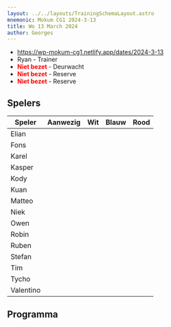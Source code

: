 ```yaml
---
layout: ../../layouts/TrainingSchemaLayout.astro
mnemonic: Mokum CG1 2024-3-13
title: Wo 13 March 2024
author: Georges
---
```


- https://wp-mokum-cg1.netlify.app/dates/2024-3-13
- Ryan - Trainer
- <span style="color:red">**Niet bezet**</span> - Deurwacht
- <span style="color:red">**Niet bezet**</span> - Reserve
- <span style="color:red">**Niet bezet**</span> - Reserve
## Spelers
| Speler | Aanwezig | Wit | Blauw | Rood |
|--------|----------|-----|-------|------|
| Elian | | | | | |
| Fons | | | | | |
| Karel | | | | | |
| Kasper | | | | | |
| Kody | | | | | |
| Kuan | | | | | |
| Matteo | | | | | |
| Niek | | | | | |
| Owen | | | | | |
| Robin | | | | | |
| Ruben | | | | | |
| Stefan | | | | | |
| Tim | | | | | |
| Tycho | | | | | |
| Valentino | | | | | |
## Programma




